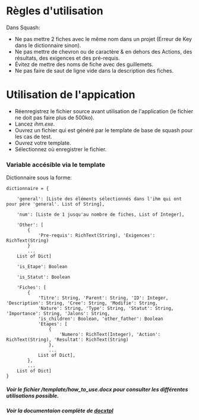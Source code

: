 # Règles d'utilisation
Dans Squash:
- Ne pas mettre 2 fiches avec le même nom dans un projet (Erreur de Key dans le dictionnaire sinon).
- Ne pas mettre de chevron ou de caractère & en dehors des Actions, des résultats, des exigences et des pré-requis.
- Évitez de mettre des noms de fiche avec des guillemets.
- Ne pas faire de saut de ligne vide dans la description des fiches.

# Utilisation de l'appication

- Réenregistrez le fichier source avant utilisation de l'application (le fichier ne doit pas faire plus de 500ko).
- Lancez *ihm.exe*.
- Ouvrez un fichier qui est généré par le template de base de squash pour les cas de test.
- Ouvrez votre template.
- Sélectionnez où enregistrer le fichier.


### Variable accésible via le template

Dictionnaire sous la forme:

	dictionnaire = {

		'general': [Liste des éléments sélectionnés dans l'ihm qui ont pour père 'general'. List of String],

		'num': [Liste de 1 jusqu'au nombre de fiches, List of Integer],

		'Other': [
			{
				'Pre-requis': RichText(String), 'Exigences': RichText(String)
			}
			...
		List of Dict]

		'is_Etape': Boolean

		'is_Statut': Boolean

		'Fiches': [
			{
				'Titre': String, 'Parent': String, 'ID': Integer, 'Description': String, 'Cree': String, 'Modifie': String,
				'Nature': String, 'Type': String, 'Statut': String, 'Importance': String, 'Jalons': String,
				'is_children': Boolean, 'other_father': Boolean
				'Etapes': [
					{
						'Numero': RichText(Integer), 'Action': RichText(String), 'Resultat': RichText(String)
					},
					...
				List of Dict],
			},
			...
		List of Dict]
	}

##### Voir le fichier */template/how_to_use.docx* pour consulter les différentes utilisations possible.

##### Voir la documentaion complète de [docxtpl](http://docxtpl.readthedocs.io/en/latest/)